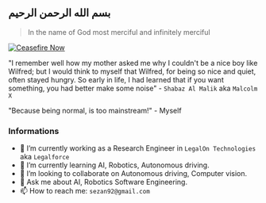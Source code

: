  ## بسم الله الرحمن الرحيم

> In the name of God most merciful and infinitely merciful

[![Ceasefire Now](https://badge.techforpalestine.org/default)](https://techforpalestine.org/learn-more)


"I remember well how my mother asked me why I couldn't be a nice boy like Wilfred; but I would think to myself that Wilfred, for being so nice and quiet, often stayed hungry. So early in life, I had learned that if you want something, you had better make some noise" - `Shabaz Al Malik` aka `Malcolm X`

"Because being normal, is too mainstream!" - Myself

<!--
**sezan92/sezan92** is a ✨ _special_ ✨ repository because its `README.md` (this file) appears on your GitHub profile.

Here are some ideas to get you started:

- 🔭 I’m currently working on ...
- 🌱 I’m currently learning ...
- 👯 I’m looking to collaborate on ...
- 🤔 I’m looking for help with ...
- 💬 Ask me about ...
- 📫 How to reach me: ...
- 😄 Pronouns: ...
- ⚡ Fun fact: ...
-->

### Informations

- 🔭 I’m currently working as a Research Engineer in `LegalOn Technologies` aka `Legalforce`
- 🌱 I’m currently learning AI, Robotics, Autonomous driving.
- 👯 I’m looking to collaborate on Autonomous driving, Computer vision.
- 💬 Ask me about AI, Robotics Software Engineering.
- 📫 How to reach me: `sezan92@gmail.com`
